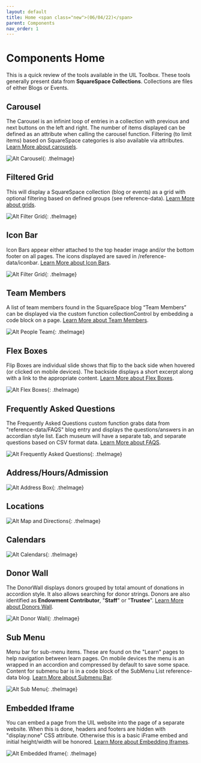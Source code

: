 ```yaml
---
layout: default
title: Home <span class="new">(06/04/22)</span>
parent: Components 
nav_order: 1
---
```


# Components Home

This is a quick review of the tools available in the UIL Toolbox.   These tools generally present data from **SquareSpace Collections**.   Collections are files of either Blogs or Events.

## Carousel

The Carousel is an infinint loop of entries in a collection with previous and next
buttons on the left and right.  The number of items displayed can be defined as an
attribute when calling the carousel function.  Filtering (to limit items) based on SquareSpace categories is also available via attributes. [Learn More about carousels](../components/carousel.html).

![Alt Carousel](../../assets/images/pickcarousel.jpg "Carousel"){: .theImage}


## Filtered Grid

This will display a SquareSpace collection (blog or events) as a grid with optional
filtering based on defined groups (see reference-data).  [Learn More about grids](../components/grids.html).

![Alt Filter Grid](../../assets/images/pickgrid.jpg "Filter Grid"){: .theImage}

## Icon Bar

Icon Bars appear either attached to the top header image and/or the bottom footer on
all pages.  The icons displayed are saved in /reference-data/iconbar.  [Learn More about Icon Bars](../components/iconbar_new.html).

![Alt Filter Grid](../../assets/images/pickiconbar.jpg "Filter Grid"){: .theImage}

## Team Members

A list of team members found in the SquareSpace blog “Team Members” can be displayed via the custom function collectionControl by embedding a code block on a page. [Learn More about Team Members](../components/teamboxes.html).

![Alt People Team](../../assets/images/pickteam.jpg "People Team"){: .theImage}

## Flex Boxes

Flip Boxes are individual slide shows that flip to the back side when hovered (or clicked on mobile devices).  The backside displays a short excerpt along with a link to the appropriate content.   [Learn More about Flex Boxes](../components/flipboxes.html).

![Alt Flex Boxes](../../assets/images/pickflexboxes.jpg "Flex Boxes"){: .theImage}

## Frequently Asked Questions

The Frequently Asked Questions custom function grabs data from "reference-data/FAQS" blog entry and displays the questions/answers in an accordian style list.  Each museum will have a separate tab, and separate questions based on CSV format data. [Learn More about FAQS](../components/faq.html).

![Alt Frequently Asked Questions](../../assets/images/pickfaqs.jpg "Frequently Asked Questions"){: .theImage}

## Address/Hours/Admission

![Alt Address Box](../../assets/images/pickaddress.jpg "Address Box"){: .theImage}

## Locations

![Alt Map and Directions](../../assets/images/pickdirections.jpg "Map and Directions"){: .theImage}

## Calendars

![Alt Calendars](../../assets/images/pickcalendars.jpg "Calendars"){: .theImage}

## Donor Wall

The DonorWall displays donors grouped by total amount of donations in accordion style.  It
also allows searching for donor strings.  Donors are also identified as **Endowment Contributor**, "**Staff**" or "**Trustee**".  [Learn More about Donors Wall](../components/donorwall.html).

![Alt Donor Wall](../../assets/images/pickdonorwall.jpg "Donor Wall"){: .theImage}

## Sub Menu

Menu bar for sub-menu items.  These are found on the "Learn" pages to help navigation between learn pages.  On mobile devices the menu is an wrapped in an accordion and compressed by default to save some space.  Content for submenu bar is in a code block
of the SubMenu List reference-data blog.  [Learn More about Submenu Bar](../components/menubar.html).

![Alt Sub Menu](../../assets/images/picksubmenu.jpg "Sub Menu"){: .theImage}

## Embedded Iframe

You can embed a page from the UIL website into the page of a separate website.  When this is done, headers and footers are hidden with "display:none" CSS attribute. Otherwise this is a basic iFrame embed and initial height/width will be honored.  [Learn More about Embedding Iframes](../components/iframe.html).

![Alt Embedded Iframe](../../assets/images/embediframe.jpg "Embedded Iframe"){: .theImage}